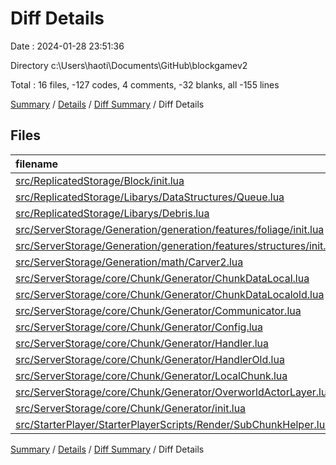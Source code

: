 # Diff Details

Date : 2024-01-28 23:51:36

Directory c:\\Users\\haoti\\Documents\\GitHub\\blockgamev2

Total : 16 files,  -127 codes, 4 comments, -32 blanks, all -155 lines

[Summary](results.md) / [Details](details.md) / [Diff Summary](diff.md) / Diff Details

## Files
| filename | language | code | comment | blank | total |
| :--- | :--- | ---: | ---: | ---: | ---: |
| [src/ReplicatedStorage/Block/init.lua](/src/ReplicatedStorage/Block/init.lua) | Luau | 0 | 1 | 0 | 1 |
| [src/ReplicatedStorage/Libarys/DataStructures/Queue.lua](/src/ReplicatedStorage/Libarys/DataStructures/Queue.lua) | Luau | -2 | 0 | 1 | -1 |
| [src/ReplicatedStorage/Libarys/Debris.lua](/src/ReplicatedStorage/Libarys/Debris.lua) | Luau | 2 | 0 | 0 | 2 |
| [src/ServerStorage/Generation/generation/features/foliage/init.lua](/src/ServerStorage/Generation/generation/features/foliage/init.lua) | Luau | 7 | 0 | 0 | 7 |
| [src/ServerStorage/Generation/generation/features/structures/init.lua](/src/ServerStorage/Generation/generation/features/structures/init.lua) | Luau | 5 | 0 | 0 | 5 |
| [src/ServerStorage/Generation/math/Carver2.lua](/src/ServerStorage/Generation/math/Carver2.lua) | Luau | 15 | 0 | 1 | 16 |
| [src/ServerStorage/core/Chunk/Generator/ChunkDataLocal.lua](/src/ServerStorage/core/Chunk/Generator/ChunkDataLocal.lua) | Luau | 19 | 0 | 3 | 22 |
| [src/ServerStorage/core/Chunk/Generator/ChunkDataLocalold.lua](/src/ServerStorage/core/Chunk/Generator/ChunkDataLocalold.lua) | Luau | -61 | 0 | -11 | -72 |
| [src/ServerStorage/core/Chunk/Generator/Communicator.lua](/src/ServerStorage/core/Chunk/Generator/Communicator.lua) | Luau | 4 | 0 | 3 | 7 |
| [src/ServerStorage/core/Chunk/Generator/Config.lua](/src/ServerStorage/core/Chunk/Generator/Config.lua) | Luau | -2 | 0 | 0 | -2 |
| [src/ServerStorage/core/Chunk/Generator/Handler.lua](/src/ServerStorage/core/Chunk/Generator/Handler.lua) | Luau | 275 | 14 | 24 | 313 |
| [src/ServerStorage/core/Chunk/Generator/HandlerOld.lua](/src/ServerStorage/core/Chunk/Generator/HandlerOld.lua) | Luau | -477 | -13 | -62 | -552 |
| [src/ServerStorage/core/Chunk/Generator/LocalChunk.lua](/src/ServerStorage/core/Chunk/Generator/LocalChunk.lua) | Luau | 79 | 0 | 9 | 88 |
| [src/ServerStorage/core/Chunk/Generator/OverworldActorLayer.lua](/src/ServerStorage/core/Chunk/Generator/OverworldActorLayer.lua) | Luau | 2 | 1 | -1 | 2 |
| [src/ServerStorage/core/Chunk/Generator/init.lua](/src/ServerStorage/core/Chunk/Generator/init.lua) | Luau | 6 | 1 | 1 | 8 |
| [src/StarterPlayer/StarterPlayerScripts/Render/SubChunkHelper.lua](/src/StarterPlayer/StarterPlayerScripts/Render/SubChunkHelper.lua) | Luau | 1 | 0 | 0 | 1 |

[Summary](results.md) / [Details](details.md) / [Diff Summary](diff.md) / Diff Details